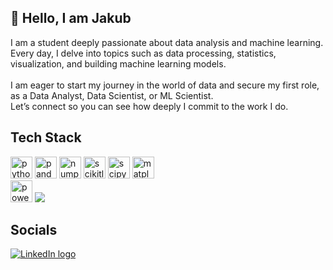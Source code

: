 <h2 align="left">💫 Hello, I am Jakub</h2>
I am a student deeply passionate about data analysis and machine learning. <br>
Every day, I delve into topics such as data processing, statistics, <br>
visualization, and building machine learning models.<br> <br>
I am eager to start my journey in the world of data and secure my first role, <br>
as a Data Analyst, Data Scientist, or ML Scientist. <br>
Let’s connect so you can see how deeply I commit to the work I do.

## Tech Stack
<div align="left">
  <img src="https://cdn.jsdelivr.net/gh/devicons/devicon/icons/python/python-original.svg" height="35" alt="python logo"  />
  <img src="https://img.shields.io/badge/pandas-150458?logo=pandas&logoColor=white&style=for-the-badge" height="35" alt="pandas logo"  />
  <img src="https://img.shields.io/badge/NumPy-013243?logo=numpy&logoColor=white&style=for-the-badge" height="35" alt="numpy logo"  />
  <img src="https://img.shields.io/badge/scikit--learn-%23F7931E.svg?style=for-the-badge&logo=scikit-learn&logoColor=white" height="35" alt="scikitlearn logo"  />
  <img src="https://img.shields.io/badge/SciPy-%230C55A5.svg?style=for-the-badge&logo=scipy&logoColor=%white" height="35" alt="scipy logo"  /> 
  <img src="https://img.shields.io/badge/Matplotlib-%23ffffff.svg?style=for-the-badge&logo=Matplotlib&logoColor=black" height="35" alt="matplotlib logo"  /> 
  <br>
  <img src="https://upload.wikimedia.org/wikipedia/commons/c/cf/New_Power_BI_Logo.svg" height="35" alt="powerbi logo"  />
  <img src="https://skillicons.dev/icons?i=mysql,aws,git,excel" /> 
</div>
<h2 align="left">Socials</h2>
<div align="left">
  <a href="https://www.linkedin.com/in/jakubbielas/" target="_blank" rel="noopener noreferrer">
    <img src="https://skillicons.dev/icons?i=linkedin" alt="LinkedIn logo" />
  </a>
</div>
